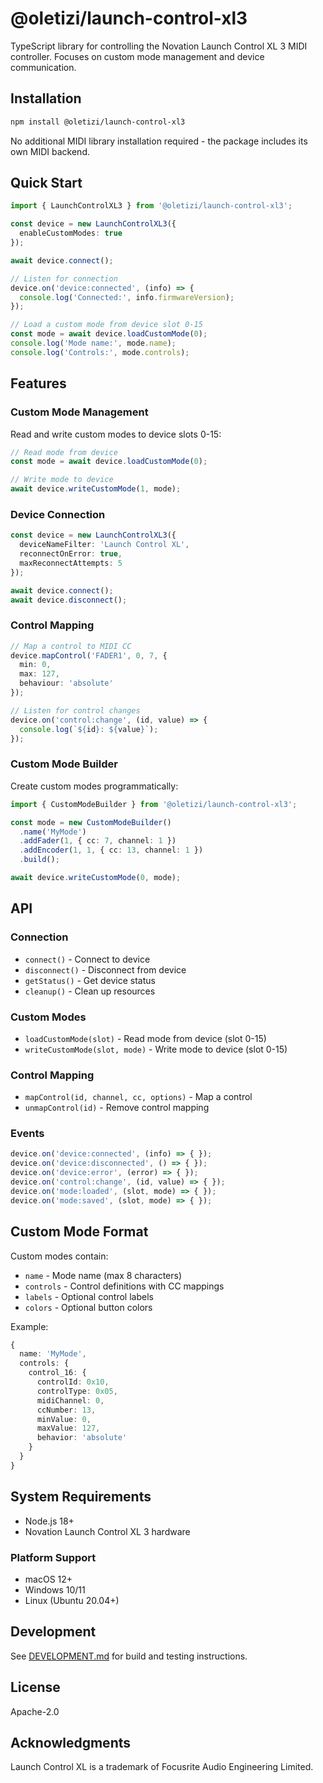 # @oletizi/launch-control-xl3

TypeScript library for controlling the Novation Launch Control XL 3 MIDI controller. Focuses on custom mode management and device communication.

## Installation

```bash
npm install @oletizi/launch-control-xl3
```

No additional MIDI library installation required - the package includes its own MIDI backend.

## Quick Start

```typescript
import { LaunchControlXL3 } from '@oletizi/launch-control-xl3';

const device = new LaunchControlXL3({
  enableCustomModes: true
});

await device.connect();

// Listen for connection
device.on('device:connected', (info) => {
  console.log('Connected:', info.firmwareVersion);
});

// Load a custom mode from device slot 0-15
const mode = await device.loadCustomMode(0);
console.log('Mode name:', mode.name);
console.log('Controls:', mode.controls);
```

## Features

### Custom Mode Management

Read and write custom modes to device slots 0-15:

```typescript
// Read mode from device
const mode = await device.loadCustomMode(0);

// Write mode to device
await device.writeCustomMode(1, mode);
```

### Device Connection

```typescript
const device = new LaunchControlXL3({
  deviceNameFilter: 'Launch Control XL',
  reconnectOnError: true,
  maxReconnectAttempts: 5
});

await device.connect();
await device.disconnect();
```

### Control Mapping

```typescript
// Map a control to MIDI CC
device.mapControl('FADER1', 0, 7, {
  min: 0,
  max: 127,
  behaviour: 'absolute'
});

// Listen for control changes
device.on('control:change', (id, value) => {
  console.log(`${id}: ${value}`);
});
```

### Custom Mode Builder

Create custom modes programmatically:

```typescript
import { CustomModeBuilder } from '@oletizi/launch-control-xl3';

const mode = new CustomModeBuilder()
  .name('MyMode')
  .addFader(1, { cc: 7, channel: 1 })
  .addEncoder(1, 1, { cc: 13, channel: 1 })
  .build();

await device.writeCustomMode(0, mode);
```

## API

### Connection

- `connect()` - Connect to device
- `disconnect()` - Disconnect from device
- `getStatus()` - Get device status
- `cleanup()` - Clean up resources

### Custom Modes

- `loadCustomMode(slot)` - Read mode from device (slot 0-15)
- `writeCustomMode(slot, mode)` - Write mode to device (slot 0-15)

### Control Mapping

- `mapControl(id, channel, cc, options)` - Map a control
- `unmapControl(id)` - Remove control mapping

### Events

```typescript
device.on('device:connected', (info) => { });
device.on('device:disconnected', () => { });
device.on('device:error', (error) => { });
device.on('control:change', (id, value) => { });
device.on('mode:loaded', (slot, mode) => { });
device.on('mode:saved', (slot, mode) => { });
```

## Custom Mode Format

Custom modes contain:

- `name` - Mode name (max 8 characters)
- `controls` - Control definitions with CC mappings
- `labels` - Optional control labels
- `colors` - Optional button colors

Example:

```typescript
{
  name: 'MyMode',
  controls: {
    control_16: {
      controlId: 0x10,
      controlType: 0x05,
      midiChannel: 0,
      ccNumber: 13,
      minValue: 0,
      maxValue: 127,
      behavior: 'absolute'
    }
  }
}
```

## System Requirements

- Node.js 18+
- Novation Launch Control XL 3 hardware

### Platform Support

- macOS 12+
- Windows 10/11
- Linux (Ubuntu 20.04+)

## Development

See [DEVELOPMENT.md](DEVELOPMENT.md) for build and testing instructions.

## License

Apache-2.0

## Acknowledgments

Launch Control XL is a trademark of Focusrite Audio Engineering Limited.
